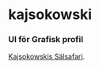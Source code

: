 # kajsokowski

### UI för Grafisk profil

[Kajsokowskis Sälsafari](https://jenerlov.github.io/kajsokowski/).
